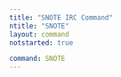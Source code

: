```yaml
---
title: "SNOTE IRC Command"
ntitle: "SNOTE"
layout: command
notstarted: true

command: SNOTE
---
```

